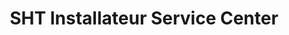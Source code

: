 ---
title: "SHT Installateur Service Center"
url: /krems-an-der-donau/sht-installateur-service-center/
shop: Klempner
---